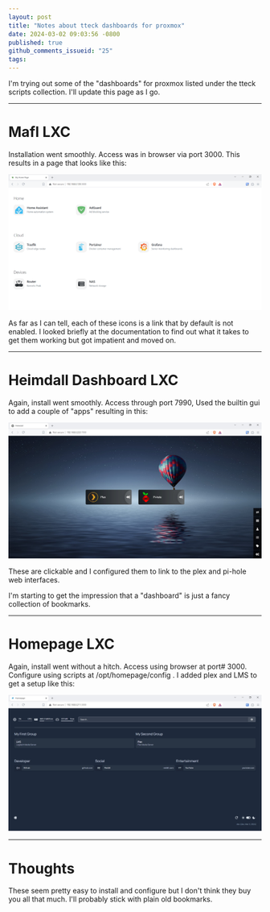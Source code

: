 ```yaml
---
layout: post
title: "Notes about tteck dashboards for proxmox"
date: 2024-03-02 09:03:56 -0800
published: true
github_comments_issueid: "25"
tags:
---
```


I'm trying out some of the "dashboards" for proxmox listed under the tteck scripts collection.   I'll update this page as I go.

---
# Mafl LXC

Installation went smoothly.   Access was in browser via port 3000. This results in a page that looks like this:

![image from github](https://github.com/dc25/davecompton.net_images/raw/main/mafl_home_page.jpg)


As far as I can tell, each of these icons is a link that by default is not enabled.   I looked briefly at the documentation to find out what it takes to get them working but got impatient and moved on.

---
# Heimdall Dashboard LXC

Again, install went smoothly.   Access through port 7990, Used the builtin gui to add a couple of "apps" resulting in this:


![image from github](https://github.com/dc25/davecompton.net_images/raw/main/heimdall_dashboard.jpg)

These are clickable and I configured them to link to the plex and pi-hole web interfaces.

I'm starting to get the impression that a "dashboard" is just a fancy collection of bookmarks.

---
# Homepage LXC

Again, install went without a hitch.   Access using browser at port# 3000.   Configure using scripts at /opt/homepage/config . I added plex and LMS to get a setup like this:

![image from github](https://github.com/dc25/davecompton.net_images/raw/main/homepage_dashboard.jpg)

---
# Thoughts

These seem pretty easy to install and configure but I don't think they buy you all that much.   I'll probably stick with plain old bookmarks.


